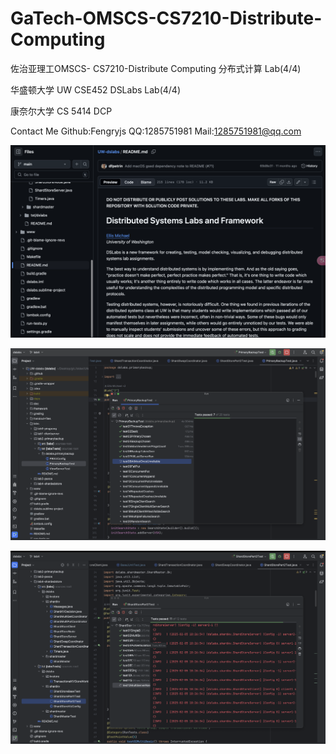 # GaTech-OMSCS-CS7210-Distribute-Computing

佐治亚理工OMSCS- CS7210-Distribute Computing 分布式计算 Lab(4/4)

华盛顿大学 UW CSE452 DSLabs Lab(4/4)

康奈尔大学 CS 5414 DCP

Contact Me Github:Fengryjs QQ:1285751981 Mail:1285751981@qq.com

![1](img/1.png)

![2](img/2.png)

![4](img/4.png)
